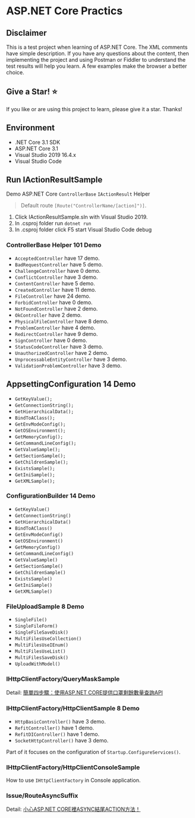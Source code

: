 # ASP.NET Core Practics

## Disclaimer

This is a test project when learning of ASP.NET Core. The XML comments have simple description. If you have any questions about the content, then implementing the project and using Postman or Fiddler to understand the test results will help you learn. A few examples make the browser a better choice.

## Give a Star! :star:

If you like or are using this project to learn, please give it a star. Thanks!

## Environment

* .NET Core 3.1 SDK
* ASP.NET Core 3.1
* Visual Studio 2019 16.4.x
* Visual Studio Code

## Run IActionResultSample

Demo ASP.NET Core `ControllerBase` `IActionResult` Helper

> Default route `[Route("ControllerName/[action]")]`.<br>

1. Click IActionResultSample.sln with Visual Studio 2019.
2. In .csproj folder run `dotnet run` 
3. In .csproj folder click F5 start Visual Studio Code debug

### ControllerBase Helper 101 Demo

* `AcceptedController` have 17 demo.
* `BadRequestController` have 5 demo.
* `ChallengeController` have 0 demo.
* `ConflictController` have 3 demo.
* `ContentController` have 5 demo.
* `CreatedController` have 11 demo.
* `FileController` have 24 demo.
* `ForbidController` have 0 demo.
* `NotFoundController` have 2 demo.
* `OkController` have 2 demo.
* `PhysicalFileController` have 8 demo.
* `ProblemController` have 4 demo.
* `RedirectController` have 9 demo.
* `SignController` have 0 demo.
* `StatusCodeController` have 3 demo.
* `UnauthorizedController` have 2 demo.
* `UnprocessableEntityController` have 3 demo.
* `ValidationProblemController` have 3 demo.

## AppsettingConfiguration 14 Demo

* `GetKeyValue();`
* `GetConnectionString();`
* `GetHierarchicalData();`
* `BindToAClass();`
* `GetEnvModeConfig();`
* `GetOSEnvironment();`
* `GetMemoryConfig();`
* `GetCommandLineConfig();`
* `GetValueSample();`
* `GetSectionSample();`
* `GetChildrenSample();`
* `ExistsSample();`
* `GetIniSample();`
* `GetXMLSample();`

### ConfigurationBuilder 14 Demo

* `GetKeyValue()`
* `GetConnectionString()`
* `GetHierarchicalData()`
* `BindToAClass()`
* `GetEnvModeConfig()`
* `GetOSEnvironment()`
* `GetMemoryConfig()`
* `GetCommandLineConfig()`
* `GetValueSample()`
* `GetSectionSample()`
* `GetChildrenSample()`
* `ExistsSample()`
* `GetIniSample()`
* `GetXMLSample()`

### FileUploadSample 8 Demo

* `SingleFile()`
* `SingleFileForm()`
* `SingleFileSaveDisk()`
* `MultiFilesUseCollection()`
* `MultiFilesUseIEnum()`
* `MultiFilesUseList()`
* `MultiFilesSaveDisk()`
* `UploadWithModel()`

### IHttpClientFactory/QueryMaskSample

Detail: [簡單四步驟：使用ASP.NET CORE提供口罩剩餘數量查詢API](https://blog.kkbruce.net/2020/02/aspnet-core-provider-mask-api.html)

### IHttpClientFactory/HttpClientSample 8 Demo

* `HttpBasicController()` have 3 demo.
* `RefitController()` have 1 demo.
* `RefitDIController()` have 1 demo.
* `SocketHttpController()` have 3 demo.

Part of it focuses on the configuration of `Startup.ConfigureServices()`.

### IHttpClientFactory/HttpClientConsoleSample

How to use `IHttpClientFactory` in Console application.

### Issue/RouteAsyncSuffix

Detail: [小心ASP.NET CORE裡ASYNC結尾ACTION方法！](https://blog.kkbruce.net/2020/02/aspnetcore-async-action-name.html)
